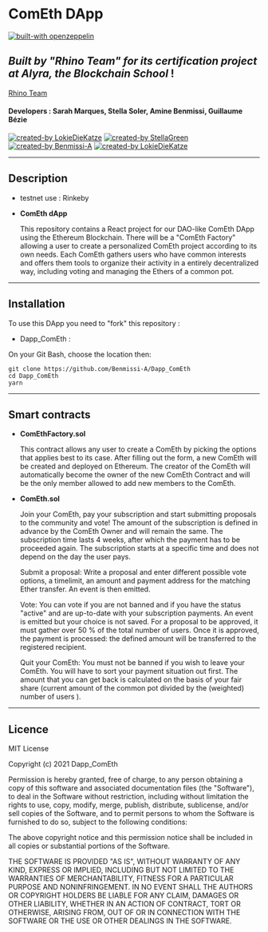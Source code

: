 # ComEth DApp

[![built-with openzeppelin](https://img.shields.io/badge/built%20with-OpenZeppelin-3677FF)](https://docs.openzeppelin.com/)

## _Built by "Rhino Team" for its certification project at Alyra, the Blockchain School_ !

[Rhino Team](./public/favicon.ico)

#### Developers : Sarah Marques, Stella Soler, Amine Benmissi, Guillaume Bézie

[![created-by LokieDieKatze](https://img.shields.io/badge/created%20by-LokiDieKatze-FFA07A)](https://github.com/LokiDieKatze)
[![created-by StellaGreen](https://img.shields.io/badge/created%20by-StellaGreen-FFA07A)](https://github.com/StellaGreen)
[![created-by Benmissi-A](https://img.shields.io/badge/created%20by-Benmissi-FFA07A)](https://github.com/Benmissi-A)
[![created-by LokieDieKatze](https://img.shields.io/badge/created%20by-GuillaumeB75-FFA07A)](https://github.com/GuillaumeB75)

---

## Description

- testnet use : Rinkeby
- **ComEth dApp**

  This repository contains a React project for our DAO-like ComEth DApp using the Ethereum Blockchain. There will be a "ComEth Factory" allowing a user to create a personalized ComEth project according to its own needs. Each ComEth gathers users who have common interests and offers them tools to organize their activity in a entirely decentralized way, including voting and managing the Ethers of a common pot.

---

## Installation

To use this DApp you need to "fork" this repository :

- Dapp_ComEth :

On your Git Bash, choose the location then:

```
git clone https://github.com/Benmissi-A/Dapp_ComEth
cd Dapp_ComEth
yarn
```

---

## Smart contracts

- **ComEthFactory.sol**

  This contract allows any user to create a ComEth by picking the options that applies best to its case. After filling out the form, a new ComEth will be created and deployed on Ethereum. The creator of the ComEth will automatically become the owner of the new ComEth Contract and will be the only member allowed to add new members to the ComEth.

- **ComEth.sol**

  Join your ComEth, pay your subscription and start submitting proposals to the community and vote! The amount of the subscription is defined in advance by the ComEth Owner and will remain the same. The subscription time lasts 4 weeks, after which the payment has to be proceeded again. The subscription starts at a specific time and does not depend on the day the user pays.

  Submit a proposal:
  Write a proposal and enter different possible vote options, a timelimit, an amount and payment address for the matching Ether transfer. An event is then emitted.

  Vote:
  You can vote if you are not banned and if you have the status "active" and are up-to-date with your subscription payments. An event is emitted but your choice is not saved.
  For a proposal to be approved, it must gather over 50 % of the total number of users. Once it is approved, the payment is processed: the defined amount will be transferred to the registered recipient.

  Quit your ComEth:
  You must not be banned if you wish to leave your ComEth. You will have to sort your payment situation out first.
  The amount that you can get back is calculated on the basis of your fair share (current amount of the common pot divided by the (weighted) number of users ).

---

## Licence

MIT License

Copyright (c) 2021 Dapp_ComEth

Permission is hereby granted, free of charge, to any person obtaining a copy
of this software and associated documentation files (the "Software"), to deal
in the Software without restriction, including without limitation the rights
to use, copy, modify, merge, publish, distribute, sublicense, and/or sell
copies of the Software, and to permit persons to whom the Software is
furnished to do so, subject to the following conditions:

The above copyright notice and this permission notice shall be included in all
copies or substantial portions of the Software.

THE SOFTWARE IS PROVIDED "AS IS", WITHOUT WARRANTY OF ANY KIND, EXPRESS OR
IMPLIED, INCLUDING BUT NOT LIMITED TO THE WARRANTIES OF MERCHANTABILITY,
FITNESS FOR A PARTICULAR PURPOSE AND NONINFRINGEMENT. IN NO EVENT SHALL THE
AUTHORS OR COPYRIGHT HOLDERS BE LIABLE FOR ANY CLAIM, DAMAGES OR OTHER
LIABILITY, WHETHER IN AN ACTION OF CONTRACT, TORT OR OTHERWISE, ARISING FROM,
OUT OF OR IN CONNECTION WITH THE SOFTWARE OR THE USE OR OTHER DEALINGS IN THE
SOFTWARE.
